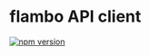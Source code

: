 # flambo API client

[![npm version](https://img.shields.io/npm/v/@flambo/api-client.svg?style=flat-square)](https://www.npmjs.com/package/@flambo/api-client)